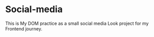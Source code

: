 # Social-media
This is My DOM practice as a small social media Look project for my Frontend journey.
